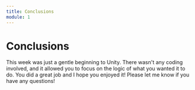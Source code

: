 ```yaml
---
title: Conclusions
module: 1
---
```


# Conclusions

This week was just a gentle beginning to Unity.  There wasn't any coding involved, and it allowed you to focus on the logic of what you wanted it to do.  You did a great job and I hope you enjoyed it!  Please let me know if you have any questions!
